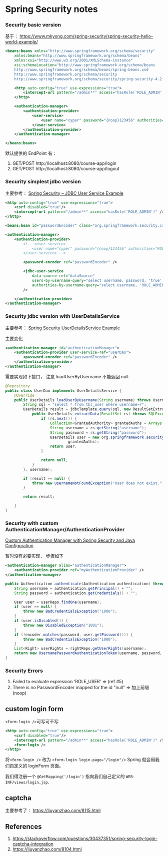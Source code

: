 # Spring Security notes

### Security basic version

基于： https://www.mkyong.com/spring-security/spring-security-hello-world-example/

```xml
<beans:beans xmlns="http://www.springframework.org/schema/security"
    xmlns:beans="http://www.springframework.org/schema/beans"
    xmlns:xsi="http://www.w3.org/2001/XMLSchema-instance"
    xsi:schemaLocation="http://www.springframework.org/schema/beans
    http://www.springframework.org/schema/beans/spring-beans.xsd
    http://www.springframework.org/schema/security
    http://www.springframework.org/schema/security/spring-security-4.2.xsd">

    <http auto-config="true" use-expressions="true">
        <intercept-url pattern="/admin**" access="hasRole('ROLE_ADMIN')" />
    </http>

    <authentication-manager>
        <authentication-provider>
            <user-service>
                <user name="cyper" password="{noop}123456" authorities="ROLE_ADMIN" />
            </user-service>
        </authentication-provider>
    </authentication-manager>

</beans:beans>
```

默认提供的 EndPoint 有：

1. GET/POST http://localhost:8080/course-app/login
2. GET/POST http://localhost:8080/course-app/logout

### Security simplest jdbc version

主要参考： [Spring Security – JDBC User Service Example](https://howtodoinjava.com/spring-security/jdbc-user-service-based-spring-security-example/)

```xml
<http auto-config="true" use-expressions="true">
    <csrf disabled="true"/>
    <intercept-url pattern="/admin**" access="hasRole('ROLE_ADMIN')" />
</http>

<beans:bean id="passwordEncoder" class="org.springframework.security.crypto.password.NoOpPasswordEncoder" factory-method="getInstance"/>

<authentication-manager>
    <authentication-provider>
        <!-- <user-service>
            <user name="cyper" password="{noop}123456" authorities="ROLE_ADMIN" />
        </user-service> -->

        <password-encoder ref="passwordEncoder" />

        <jdbc-user-service
            data-source-ref="dataSource"
            users-by-username-query="select username, password, 'true' from tbl_user where username=?;"
            authorities-by-username-query="select username, 'ROLE_ADMIN' from tbl_user where username=?;"
        />

    </authentication-provider>
</authentication-manager>
```

### Security jdbc version with UserDetailsService

主要参考： [Spring Security UserDetailsService Example](https://howtodoinjava.com/spring-security/custom-userdetailsservice-example-for-spring-3-security/)

主要变化

```xml
<authentication-manager id="authenticationManager">
    <authentication-provider user-service-ref="userDao">
        <password-encoder ref="passwordEncoder" />
    </authentication-provider>
</authentication-manager>
```

需要实现如下接口， 注意 loadUserByUsername 不能返回 null.

```java
@Repository
public class UserDao implements UserDetailsService {
    @Override
    public UserDetails loadUserByUsername(String username) throws UsernameNotFoundException {
        String sql = "select * from tbl_user where username=?";
        UserDetails result = jdbcTemplate.query(sql, new ResultSetExtractor<UserDetails>() {
            public UserDetails extractData(ResultSet rs) throws SQLException {
                if (rs.next()) {
                    Collection<GrantedAuthority> grantedAuths = Arrays.asList(new SimpleGrantedAuthority("ROLE_ADMIN"));
                    String username = rs.getString("username");
                    String password = rs.getString("password");
                    UserDetails user = new org.springframework.security.core.userdetails.User(username, password,
                            grantedAuths);
                    return user;
                }

                return null;
            }
        }, username);

        if (result == null) {
            throw new UsernameNotFoundException("User does not exist.");
        }

        return result;

    }
}
```

### Security with custom AuthenticationManager/AuthenticationProvider

[Custom Authentication Manager with Spring Security and Java Configuration](https://stackoverflow.com/questions/31826233/custom-authentication-manager-with-spring-security-and-java-configuration)

暂时没有必要实现， 步骤如下

```xml
<authentication-manager alias="authenticationManager">
    <authentication-provider ref="myAuthenticationProvider" />
</authentication-manager>

```

```java
public Authentication authenticate(Authentication authentication) throws AuthenticationException {
    String username = authentication.getPrincipal() + "";
    String password = authentication.getCredentials() + "";

    User user = userRepo.findOne(username);
    if (user == null) {
        throw new BadCredentialsException("1000");
    }
    if (user.isDisabled()) {
        throw new DisabledException("1001");
    }
    if (!encoder.matches(password, user.getPassword())) {
        throw new BadCredentialsException("1000");
    }
    List<Right> userRights = rightRepo.getUserRights(username);
    return new UsernamePasswordAuthenticationToken(username, password, userRights.stream().map(x -> new SimpleGrantedAuthority(x.getName())).collect(Collectors.toList()));
}
```

### Security Errors

1. Failed to evaluate expression 'ROLE_USER' => (ref #5)
2. There is no PasswordEncoder mapped for the id "null" => 加上前缀(noop)

## custom login form

`<form-login />`可写可不写

```xml
<http auto-config="true" use-expressions="true">
    <csrf disabled="true"/>
    <intercept-url pattern="/admin**" access="hasRole('ROLE_ADMIN')" />
    <form-login />
</http>
```

将`<form-login />` 改为 `<form-login login-page="/login"/>` Spring 就会用我们自定义的 loginForm 页面。

我们得注册一个 `@GetMapping('/login')` 指向我们自己定义的 `WEB-INF/views/login.jsp`.

## captcha

主要参考了： https://liuyanzhao.com/8115.html

## References

1. https://stackoverflow.com/questions/30437351/spring-security-login-captcha-integration
2. https://liuyanzhao.com/8104.html
